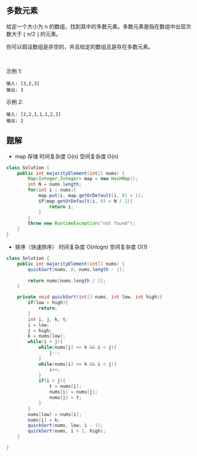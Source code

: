 
## 多数元素

给定一个大小为 n 的数组，找到其中的多数元素。多数元素是指在数组中出现次数大于 ⌊ n/2 ⌋ 的元素。

你可以假设数组是非空的，并且给定的数组总是存在多数元素。

 

示例 1:

```
输入: [3,2,3]
输出: 3
```

示例 2:

```
输入: [2,2,1,1,1,2,2]
输出: 2
```

## 题解

* map 存储 时间复杂度 O(n) 空间复杂度 O(n)

```java
class Solution {
    public int majorityElement(int[] nums) {
        Map<Integer,Integer> map = new HashMap();
        int N = nums.length;
        for(int i : nums){
            map.put(i, map.getOrDefault(i, 0) + 1);
            if(map.getOrDefault(i, 0) > N / 2){
                return i;
            }
        }
        throw new RuntimeException("not found");
    }
}
```

* 排序（快速排序） 时间复杂度 O(nlogn) 空间复杂度 O(1)

```java
class Solution {
    public int majorityElement(int[] nums) {
        quickSort(nums, 0, nums.length - 1);
        
        return nums[nums.length / 2];
    }

    private void quickSort(int[] nums, int low, int high){
        if(low > high){
            return;
        }
        int i, j, k, t;
        i = low;
        j = high;
        k = nums[low];
        while(i < j){
            while(nums[j] >= k && i < j){
                j--;
            }
            while(nums[i] <= k && i < j){
                i++;
            }
            if(i < j){
                t = nums[i];
                nums[i] = nums[j];
                nums[j] = t;
            }
        }
        nums[low] = nums[i];
        nums[i] = k;
        quickSort(nums, low, i - 1);
        quickSort(nums, i + 1, high);
    }

}
```
